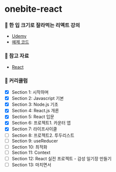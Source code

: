 # onebite-react

### 📗 한 입 크기로 잘라먹는 리액트 강의

- [Udemy](https://www.udemy.com/course/winterlood-react-basic/)
- [예제 코드](https://winterlood.notion.site/a873435b477f433ea04a359f89380cc5?v=1bfd06a98a594ce6a4c158f4aafbe0b2)

### 📄 참고 자료

- [React](https://ko.react.dev/)

### 🚀 커리큘럼

- [x] Section 1: 시작하며
- [x] Section 2: Javascript 기본
- [x] Section 3: Node.js 기초
- [x] Section 4: React.js 개론
- [x] Section 5: React 입문
- [x] Section 6: 프로젝트1. 카운터 앱
- [x] Section 7: 라이프사이클
- [ ] Section 8: 프로젝트2. 투두리스트
- [ ] Section 9: useReducer
- [ ] Section 10: 최적화
- [ ] Section 11: Context
- [ ] Section 12: React 실전 프로젝트 - 감성 일기장 만들기
- [ ] Section 13: 마치면서
